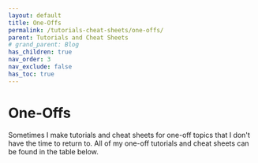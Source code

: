 ```yaml
---
layout: default
title: One-Offs
permalink: /tutorials-cheat-sheets/one-offs/
parent: Tutorials and Cheat Sheets
# grand_parent: Blog
has_children: true
nav_order: 3
nav_exclude: false
has_toc: true
---
```


# One-Offs

Sometimes I make tutorials and cheat sheets for one-off topics that I don't have the time to return to.
All of my one-off tutorials and cheat sheets can be found in the table below.